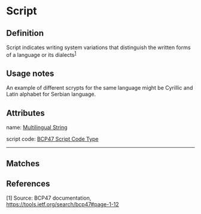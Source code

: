 # Script

## Definition
Script indicates writing system variations that distinguish the written forms of a language or its dialects<sup>[1](#fn1)</sup>

## Usage notes
An example of different scrypts for the same language might be Cyrillic and Latin alphabet for Serbian language. 

## Attributes
name: [Multilingual String](../datatypes/Multilingual_String.md)

script code: [BCP47 Script Code Type](../datatypes/BCP47_Script_Code.md)

---

## Matches

## References
<a name="fn1">\[1\]</a> Source: BCP47 documentation, https://tools.ietf.org/search/bcp47#page-1-12 
